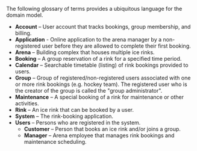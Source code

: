 The following glossary of terms provides a ubiquitous language for the domain model.

* **Account** – User account that tracks bookings, group membership, and billing.
* **Application** - Online application to the arena manager by a non-registered user before they are allowed to complete their first booking.
* **Arena** – Building complex that houses multiple ice rinks.
* **Booking** – A group reservation of a rink for a specified time period.
* **Calendar** – Searchable timetable (listing) of rink bookings provided to users.
* **Group** – Group of registered/non-registered users associated with one or more rink bookings (e.g. hockey team). The registered user who is the creator of the group is called the "group administrator".
* **Maintenance** – A special booking of a rink for maintenance or other activities.
* **Rink** – An ice rink that can be booked by a user.
* **System** – The rink-booking application.
* **Users** – Persons who are registered in the system.
    * **Customer** – Person that books an ice rink and/or joins a group.
    * **Manager** – Arena employee that manages rink bookings and maintenance scheduling.